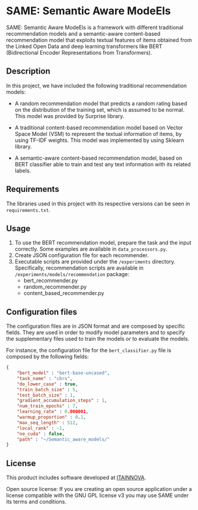 # SAME: Semantic Aware ModeEls

SAME: Semantic Aware ModeEls is a framework with different traditional recommendation models and
a semantic-aware content-based recommendation model that exploits textual features of items 
obtained from the Linked Open Data and deep learning transformers like BERT 
(Bidirectional Encoder Representations from Transformers).

## Description

In this project, we have included the following traditional recommendation models:

- A random recommendation model that predicts a random rating based on the distribution of the training set, which is assumed to be
normal. This model was provided by Surprise library.

- A traditional content-based recommendation model based on Vector Space Model (VSM) to represent the textual information of
items, by using TF-IDF weights. This model was implemented by using Sklearn library.

- A semantic-aware content-based recommendation model, based on BERT classifier able to train and test any text information with its related labels.

## Requirements

The libraries used in this project with its respective versions can be seen in `requirements.txt`.

## Usage

1. To use the BERT recommendation model, prepare the task and the input correctly. Some examples are available in `data_processors.py`.
2. Create JSON configuration file for each recommender.
3. Executable scripts are provided under the `/experiments` directory. Specifically, recommendation scripts are available in `/experiments/models/recommendation` package:
    - bert_recommender.py
    - random_recommender.py    
    - content_based_recommender.py
     
## Configuration files

The configuration files are in JSON format and are composed by specific fields.
They are used in order to modify model parameters and to specify the supplementary files used to train the models or to evaluate the models. 

For instance, the configuration file for the `bert_classifier.py` file is composed by the following fields:

```json
{
	"bert_model" : "bert-base-uncased",
	"task_name" : "cbrs",
	"do_lower_case" : true,
	"train_batch_size" : 5,
	"test_batch_size" : 1,
	"gradient_accumulation_steps" : 1,
	"num_train_epochs" : 7,
	"learning_rate" : 0.000001,
	"warmup_proportion" : 0.1,
	"max_seq_length" : 512,
	"local_rank" : -1,
	"no_cuda" : false,
	"path" : "~/Semantic_aware_models/"
}
```

## License

This product includes software developed at [ITAINNOVA](http://www.itainnova.es).

Open source license: If you are creating an open source application under a license compatible with the GNU GPL license v3 you may use SAME under its terms and conditions.
